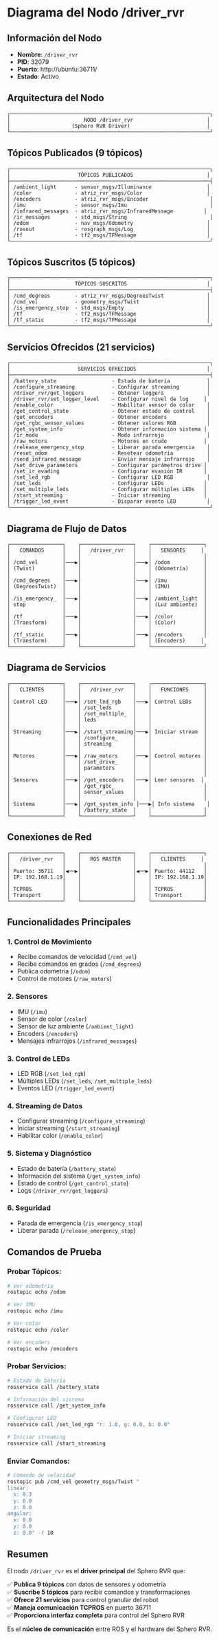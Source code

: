 # Diagrama del Nodo /driver_rvr

## Información del Nodo
- **Nombre**: `/driver_rvr`
- **PID**: 32079
- **Puerto**: http://ubuntu:36711/
- **Estado**: Activo

## Arquitectura del Nodo

```
┌─────────────────────────────────────────────────────────────────┐
│                        NODO /driver_rvr                        │
│                    (Sphero RVR Driver)                         │
└─────────────────────────────────────────────────────────────────┘
```

## Tópicos Publicados (9 tópicos)

```
┌─────────────────────────────────────────────────────────────────┐
│                      TÓPICOS PUBLICADOS                        │
├─────────────────────────────────────────────────────────────────┤
│ /ambient_light      - sensor_msgs/Illuminance                  │
│ /color              - atriz_rvr_msgs/Color                     │
│ /encoders           - atriz_rvr_msgs/Encoder                    │
│ /imu                - sensor_msgs/Imu                           │
│ /infrared_messages  - atriz_rvr_msgs/InfraredMessage          │
│ /ir_messages        - std_msgs/String                           │
│ /odom               - nav_msgs/Odometry                        │
│ /rosout             - rosgraph_msgs/Log                        │
│ /tf                 - tf2_msgs/TFMessage                       │
└─────────────────────────────────────────────────────────────────┘
```

## Tópicos Suscritos (5 tópicos)

```
┌─────────────────────────────────────────────────────────────────┐
│                     TÓPICOS SUSCRITOS                          │
├─────────────────────────────────────────────────────────────────┤
│ /cmd_degrees        - atriz_rvr_msgs/DegreesTwist              │
│ /cmd_vel            - geometry_msgs/Twist                      │
│ /is_emergency_stop  - std_msgs/Empty                           │
│ /tf                 - tf2_msgs/TFMessage                       │
│ /tf_static          - tf2_msgs/TFMessage                       │
└─────────────────────────────────────────────────────────────────┘
```

## Servicios Ofrecidos (21 servicios)

```
┌─────────────────────────────────────────────────────────────────┐
│                      SERVICIOS OFRECIDOS                       │
├─────────────────────────────────────────────────────────────────┤
│ /battery_state                  - Estado de batería            │
│ /configure_streaming            - Configurar streaming         │
│ /driver_rvr/get_loggers         - Obtener loggers              │
│ /driver_rvr/set_logger_level    - Configurar nivel de log     │
│ /enable_color                   - Habilitar sensor de color    │
│ /get_control_state              - Obtener estado de control    │
│ /get_encoders                   - Obtener encoders             │
│ /get_rgbc_sensor_values         - Obtener valores RGB          │
│ /get_system_info                - Obtener información sistema │
│ /ir_mode                        - Modo infrarrojo              │
│ /raw_motors                     - Motores en crudo            │
│ /release_emergency_stop         - Liberar parada emergencia    │
│ /reset_odom                     - Resetear odometría           │
│ /send_infrared_message          - Enviar mensaje infrarrojo    │
│ /set_drive_parameters           - Configurar parámetros drive │
│ /set_ir_evading                 - Configurar evasión IR       │
│ /set_led_rgb                    - Configurar LED RGB           │
│ /set_leds                       - Configurar LEDs             │
│ /set_multiple_leds              - Configurar múltiples LEDs   │
│ /start_streaming                - Iniciar streaming           │
│ /trigger_led_event              - Disparar evento LED          │
└─────────────────────────────────────────────────────────────────┘
```

## Diagrama de Flujo de Datos

```
┌─────────────────┐    ┌─────────────────┐    ┌─────────────────┐
│   COMANDOS      │    │   /driver_rvr   │    │   SENSORES     │
│                 │    │                 │    │                 │
│ /cmd_vel        │───▶│                 │───▶│ /odom           │
│ (Twist)         │    │                 │    │ (Odometría)     │
│                 │    │                 │    │                 │
│ /cmd_degrees    │───▶│                 │───▶│ /imu            │
│ (DegreesTwist)  │    │                 │    │ (IMU)           │
│                 │    │                 │    │                 │
│ /is_emergency_  │───▶│                 │───▶│ /ambient_light  │
│ stop            │    │                 │    │ (Luz ambiente)  │
│                 │    │                 │    │                 │
│ /tf             │───▶│                 │───▶│ /color          │
│ (Transform)     │    │                 │    │ (Color)         │
│                 │    │                 │    │                 │
│ /tf_static      │───▶│                 │───▶│ /encoders       │
│ (Transform)     │    │                 │    │ (Encoders)     │
└─────────────────┘    └─────────────────┘    └─────────────────┘
```

## Diagrama de Servicios

```
┌─────────────────┐    ┌─────────────────┐    ┌─────────────────┐
│   CLIENTES      │    │   /driver_rvr   │    │   FUNCIONES     │
│                 │    │                 │    │                 │
│ Control LED     │───▶│ /set_led_rgb    │───▶│ Control LEDs    │
│                 │    │ /set_leds       │    │                 │
│                 │    │ /set_multiple_  │    │                 │
│                 │    │ leds            │    │                 │
│                 │    │                 │    │                 │
│ Streaming       │───▶│ /start_streaming│───▶│ Iniciar stream  │
│                 │    │ /configure_     │    │                 │
│                 │    │ streaming       │    │                 │
│                 │    │                 │    │                 │
│ Motores         │───▶│ /raw_motors     │───▶│ Control motores │
│                 │    │ /set_drive_     │    │                 │
│                 │    │ parameters      │    │                 │
│                 │    │                 │    │                 │
│ Sensores        │───▶│ /get_encoders   │───▶│ Leer sensores  │
│                 │    │ /get_rgbc_      │    │                 │
│                 │    │ sensor_values   │    │                 │
│                 │    │                 │    │                 │
│ Sistema         │───▶│ /get_system_info │───▶│ Info sistema    │
│                 │    │ /battery_state  │    │                 │
└─────────────────┘    └─────────────────┘    └─────────────────┘
```

## Conexiones de Red

```
┌─────────────────┐    ┌─────────────────┐    ┌─────────────────┐
│   /driver_rvr   │    │   ROS MASTER    │    │   CLIENTES     │
│                 │    │                 │    │                 │
│ Puerto: 36711   │◀──▶│                 │◀──▶│ Puerto: 44112   │
│ IP: 192.168.1.19│    │                 │    │ IP: 192.168.1.19│
│                 │    │                 │    │                 │
│ TCPROS          │    │                 │    │ TCPROS          │
│ Transport       │    │                 │    │ Transport       │
└─────────────────┘    └─────────────────┘    └─────────────────┘
```

## Funcionalidades Principales

### **1. Control de Movimiento**
- Recibe comandos de velocidad (`/cmd_vel`)
- Recibe comandos en grados (`/cmd_degrees`)
- Publica odometría (`/odom`)
- Control de motores (`/raw_motors`)

### **2. Sensores**
- IMU (`/imu`)
- Sensor de color (`/color`)
- Sensor de luz ambiente (`/ambient_light`)
- Encoders (`/encoders`)
- Mensajes infrarrojos (`/infrared_messages`)

### **3. Control de LEDs**
- LED RGB (`/set_led_rgb`)
- Múltiples LEDs (`/set_leds`, `/set_multiple_leds`)
- Eventos LED (`/trigger_led_event`)

### **4. Streaming de Datos**
- Configurar streaming (`/configure_streaming`)
- Iniciar streaming (`/start_streaming`)
- Habilitar color (`/enable_color`)

### **5. Sistema y Diagnóstico**
- Estado de batería (`/battery_state`)
- Información del sistema (`/get_system_info`)
- Estado de control (`/get_control_state`)
- Logs (`/driver_rvr/get_loggers`)

### **6. Seguridad**
- Parada de emergencia (`/is_emergency_stop`)
- Liberar parada (`/release_emergency_stop`)

## Comandos de Prueba

### **Probar Tópicos:**
```bash
# Ver odometría
rostopic echo /odom

# Ver IMU
rostopic echo /imu

# Ver color
rostopic echo /color

# Ver encoders
rostopic echo /encoders
```

### **Probar Servicios:**
```bash
# Estado de batería
rosservice call /battery_state

# Información del sistema
rosservice call /get_system_info

# Configurar LED
rosservice call /set_led_rgb "r: 1.0, g: 0.0, b: 0.0"

# Iniciar streaming
rosservice call /start_streaming
```

### **Enviar Comandos:**
```bash
# Comando de velocidad
rostopic pub /cmd_vel geometry_msgs/Twist "
linear:
  x: 0.3
  y: 0.0
  z: 0.0
angular:
  x: 0.0
  y: 0.0
  z: 0.0" -r 10
```

## Resumen

El nodo `/driver_rvr` es el **driver principal** del Sphero RVR que:

✅ **Publica 9 tópicos** con datos de sensores y odometría  
✅ **Suscribe 5 tópicos** para recibir comandos y transformaciones  
✅ **Ofrece 21 servicios** para control granular del robot  
✅ **Maneja comunicación TCPROS** en puerto 36711  
✅ **Proporciona interfaz completa** para control del Sphero RVR  

Es el **núcleo de comunicación** entre ROS y el hardware del Sphero RVR.
